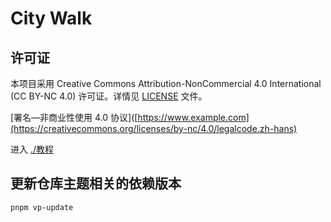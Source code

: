 # City Walk

## 许可证
本项目采用 Creative Commons Attribution-NonCommercial 4.0 International (CC BY-NC 4.0) 许可证。详情见 [LICENSE](LICENSE) 文件。



[署名—非商业性使用 4.0 协议]([https://www.example.com](https://creativecommons.org/licenses/by-nc/4.0/legalcode.zh-hans)

进入 [./教程](./教程/README.md)

## 更新仓库主题相关的依赖版本

```sh
pnpm vp-update
```
